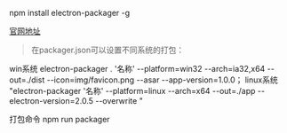 
npm install electron-packager -g   

[官网地址](https://electronjs.org/docs/api/browser-window)


>在packager.json可以设置不同系统的打包：

win系统   electron-packager . '名称' --platform=win32 --arch=ia32,x64 --out=./dist --icon=img/favicon.png --asar --app-version=1.0.0；
linux系统  "electron-packager '名称' --platform=linux --arch=x64 --out=./app  --electron-version=2.0.5 --overwrite "


打包命令 npm run packager



